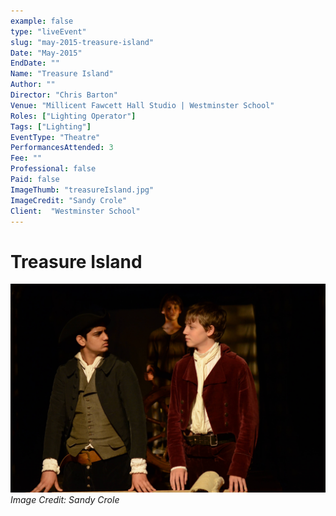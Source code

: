 ```yaml
---
example: false
type: "liveEvent"
slug: "may-2015-treasure-island"
Date: "May-2015"
EndDate: ""
Name: "Treasure Island"
Author: ""
Director: "Chris Barton"
Venue: "Millicent Fawcett Hall Studio | Westminster School"
Roles: ["Lighting Operator"]
Tags: ["Lighting"]
EventType: "Theatre"
PerformancesAttended: 3
Fee: ""
Professional: false
Paid: false
ImageThumb: "treasureIsland.jpg"
ImageCredit: "Sandy Crole"
Client:  "Westminster School"
---
```


# Treasure Island

![Image by Sandy Crole](./images/treasureIsland.jpg)
*Image Credit: Sandy Crole*

